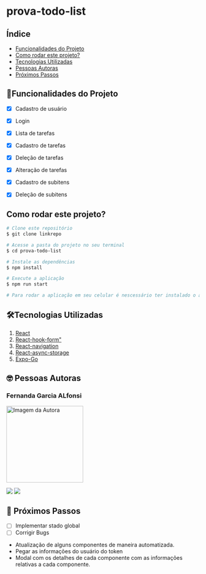 # prova-todo-list


## Índice
- <a href="#funcionalidades-do-projeto">Funcionalidades do Projeto</a>
- <a href="#como-rodar-este-projeto">Como rodar este projeto?</a>
- <a href="#tecnologias-utilizadas">Tecnologias Utilizadas</a>
- <a href="#pessoas-autoras">Pessoas Autoras</a>
- <a href="#próximos-passos">Próximos Passos</a>

 ## 📱Funcionalidades do Projeto

 - [x] Cadastro de usuário
 - [x] Login
 - [x] Lista de tarefas
 - [x] Cadastro de tarefas
 - [x] Deleção de tarefas
 - [x] Alteração de tarefas
 - [x] Cadastro de subitens
 - [x] Deleção de subitens


## Como rodar este projeto?

```bash
# Clone este repositório
$ git clone linkrepo

# Acesse a pasta do projeto no seu terminal
$ cd prova-todo-list

# Instale as dependências
$ npm install

# Execute a aplicação
$ npm run start

# Para rodar a aplicação em seu celular é nescessário ter instalado o app Expo-Go
```

## 🛠Tecnologias Utilizadas

1. [React](https://pt-br.reactjs.org/)
2. [React-hook-form"](https://react-hook-form.com/)
3. [React-navigation](https://reactnavigation.org/)
4. [React-async-storage](https://react-native-async-storage.github.io/async-storage/docs/install/)
1. [Expo-Go](https://apps.apple.com/br/app/expo-go/id982107779)


## 🤓 Pessoas Autoras

### Fernanda Garcia ALfonsi

<img style="width:200px" src="https://instagram.fcgh9-1.fna.fbcdn.net/v/t51.2885-19/189686793_223343626221919_10127873283067799_n.jpg?stp=dst-jpg_s150x150&_nc_ht=instagram.fcgh9-1.fna.fbcdn.net&_nc_cat=107&_nc_ohc=hLm3fdtBVjQAX9y-Whf&edm=AOQ1c0wBAAAA&ccb=7-5&oh=00_AT86dIAr2HIdEy0o1Y2BuEZc2Q-sMtKb2FYHNYO_uyFi1w&oe=63289F5F&_nc_sid=8fd12b" alt="Imagem da Autora">

<a href = "mailto:fefealfonsi@gmail.com"><img src="https://img.shields.io/badge/-Gmail-%23333?style=for-the-badge&logo=gmail&logoColor=white" target="_blank"></a>
 <a href="https://linkedin.com/in/https://www.linkedin.com/in/fernanda-alfonsi-93613a201/" target="_blank"><img src="https://img.shields.io/badge/-LinkedIn-%230077B5?style=for-the-badge&logo=linkedin&logoColor=white" target="_blank"></a> 

## 👟 Próximos Passos

- [ ] Implementar stado global
- [ ] Corrigir Bugs
- Atualização de alguns componentes de maneira automatizada.
- Pegar  as informações do usuário do token
- Modal com os detalhes de cada componente com as informações relativas a cada componente. 
